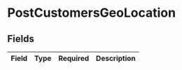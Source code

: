 # PostCustomersGeoLocation


## Fields

| Field       | Type        | Required    | Description |
| ----------- | ----------- | ----------- | ----------- |